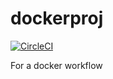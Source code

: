 # dockerproj

[![CircleCI](https://circleci.com/gh/Dtyagi-9/dockerproj.svg?style=svg)](https://circleci.com/gh/Dtyagi-9/dockerproj)

For a docker workflow
